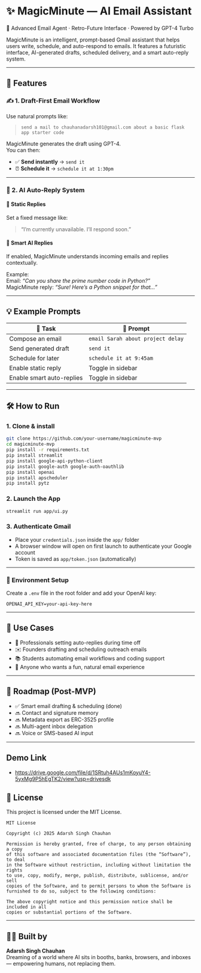 # ✨ MagicMinute — AI Email Assistant  
🧠 Advanced Email Agent · Retro-Future Interface · Powered by GPT-4 Turbo

MagicMinute is an intelligent, prompt-based Gmail assistant that helps users write, schedule, and auto-respond to emails. It features a futuristic interface, AI-generated drafts, scheduled delivery, and a smart auto-reply system.

---

## 🚀 Features

### ✍️ 1. Draft-First Email Workflow
Use natural prompts like:
> `send a mail to chauhanadarsh101@gmail.com about a basic flask app starter code`

MagicMinute generates the draft using GPT-4.  
You can then:
- ✅ **Send instantly** → `send it`
- ⏰ **Schedule it** → `schedule it at 1:30pm`

---

### 🤖 2. AI Auto-Reply System

#### 🔁 Static Replies  
Set a fixed message like:  
> “I’m currently unavailable. I’ll respond soon.”

#### 🧠 Smart AI Replies 
If enabled, MagicMinute understands incoming emails and replies contextually.

Example:  
Email: *“Can you share the prime number code in Python?”*  
MagicMinute reply: *“Sure! Here’s a Python snippet for that...”*

---

## 💡 Example Prompts

| 🎯 Task                    | 🧠 Prompt                                  |
|----------------------------|-------------------------------------------|
| Compose an email           | `email Sarah about project delay`         |
| Send generated draft       | `send it`                                 |
| Schedule for later         | `schedule it at 9:45am`                   |
| Enable static reply        | Toggle in sidebar                         |
| Enable smart auto-replies  | Toggle in sidebar                         |

---

## 🛠️ How to Run

### 1. Clone & install
```bash
git clone https://github.com/your-username/magicminute-mvp
cd magicminute-mvp
pip install -r requirements.txt
pip install streamlit
pip install google-api-python-client
pip install google-auth google-auth-oauthlib
pip install openai
pip install apscheduler
pip install pytz
```

### 2. Launch the App
```bash
streamlit run app/ui.py
```

### 3. Authenticate Gmail
- Place your `credentials.json` inside the `app/` folder  
- A browser window will open on first launch to authenticate your Google account  
- Token is saved as `app/token.json` (automatically)

---

### 🔐 Environment Setup

Create a `.env` file in the root folder and add your OpenAI key:

```env
OPENAI_API_KEY=your-api-key-here
```
---

## 🎯 Use Cases

- 🧳 Professionals setting auto-replies during time off  
- ✉️ Founders drafting and scheduling outreach emails  
- 📚 Students automating email workflows and coding support  
- 🧠 Anyone who wants a fun, natural email experience

---

## 🧭 Roadmap (Post-MVP)

- ✅ Smart email drafting & scheduling (done)  
- 🔜 Contact and signature memory  
- 🔜 Metadata export as ERC-3525 profile  
- 🔜 Multi-agent inbox delegation  
- 🔜 Voice or SMS-based AI input  

---

## Demo Link
- https://drive.google.com/file/d/1SRtuh4AUs1mKoyuY4-5yxMg9P5hEgTK2/view?usp=drivesdk

## 📄 License

This project is licensed under the MIT License.

```
MIT License

Copyright (c) 2025 Adarsh Singh Chauhan

Permission is hereby granted, free of charge, to any person obtaining a copy
of this software and associated documentation files (the “Software”), to deal
in the Software without restriction, including without limitation the rights
to use, copy, modify, merge, publish, distribute, sublicense, and/or sell
copies of the Software, and to permit persons to whom the Software is
furnished to do so, subject to the following conditions:

The above copyright notice and this permission notice shall be included in all
copies or substantial portions of the Software.
```

---

## 🧑‍🚀 Built by

**Adarsh Singh Chauhan**  
Dreaming of a world where AI sits in booths, banks, browsers, and inboxes — empowering humans, not replacing them.
